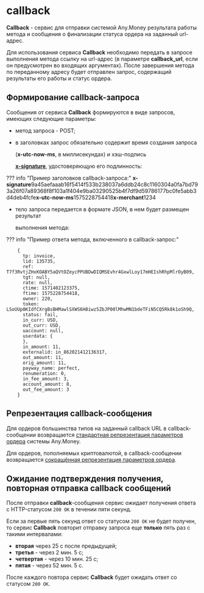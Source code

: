 # callback

**Callback** - сервис для отправки системой Any.Money результата работы метода и сообщения о финализации статуса ордера на заданный url-адрес.

Для использования сервиса **Callback** необходимо передать в запросе выполнения метода ссылку на url-адрес \(в параметре **callback\_url**, если он предусмотрен во входящих аргументах\). После завершения метода по переданному адресу будет отправлен запрос, содержащий результаты его работы и статус ордера.

## Формирование callback-запроса

Сообщения от сервиса **Callback** формируются в виде запросов, имеющих следующие параметры:

* метод запроса - POST;  
* в заголовках запрос обязательно содержит время создания запроса 

  \(**x-utc-now-ms**, в миллисекундах\) и хэш-подпись 

  [**x-signature**](auth.md#x-sign_creation), удостоверяющую его подлинность:

??? info "Пример заголовков callback-запроса:" **x-signature**9a45aefaaab16f5414f533b238037a6ddb24c8c1160304a0fa7bd793a26f07a89368f8f103a1f404e9ba03290525b4f7df9d59786177bc0fe5abb3d4deb4fcfe**x-utc-now-ms**1575228754418**x-merchant**1234

* тело запроса передается в формате JSON, в нем будет размещен результат 

  выполнения метода:  

??? info "Пример ответа метода, включенного в callback-запрос:"

```text
    {
      tp: invoice,
      lid: 135735,
      ref: T7f3RvtjZHxKOABY5aQVtOZeycPPUBDwDIQMSEvhr4GxwlLoy17mHEIshRhpMlrOyB09,
      tgt: null,
      rate: null,
      ctime: 1571402123375,
      ftime: 1575228754418,
      owner: 220,
      token: LSoUUp0KIdfCXrgBsBHMawlSXWS6H8iwz5ZbJP00lMhwMN1bdeTFiN5CQ5Rk8k1oSh9Q,
      status: fail,
      in_curr: USD,
      out_curr: USD,
      uaccount: null,
      userdata: {
      },
      in_amount: 11,
      externalid: in_862021412136317,
      out_amount: 11,
      orig_amount: 11,
      payway_name: perfect,
      renumeration: 0,
      in_fee_amount: 3,
      account_amount: 8,
      out_fee_amount: 3
    }
```

## Репрезентация callback-сообщения

Для ордеров большинства типов на заданный callback URL в callback-сообщении возвращается [стандартная репрезентация параметров ордера](add_order.md#order_repr) системы Any.Money.

Для ордеров, пополняемых криптовалютой, в callback-сообщении возвращается [сокращённая репрезентация параметров ордера](add_order.md#callback_repr).

## Ожидание подтверждения получения, повторная отправка callback сообщений

После отправки **callback**-сообщения сервис ожидает получения ответа с HTTP-статусом `200 OK` в течении пяти секунд.

Если за первые пять секунд ответ со статусом `200 OK` не будет получен, то сервис **Callback** повторит отправку запроса еще **только** пять раз с такими интервалами:

* **вторая** через 25 с после предыдущей;  
* **третья** - через 2 мин. 5 с;  
* **четвертая** - через 10 мин. 25 с;  
* **пятая** - через 52 мин. 5 с.     

После каждого повтора сервис **Callback** будет ожидать ответ со статусом `200 OK`.

